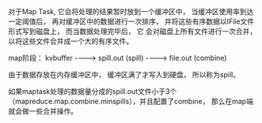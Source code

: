 对于Map Task, 它会将处理的结果暂时放到一个缓冲区中， 当缓冲区使用率到达一定阈值后，
再对缓冲区中的数据进行一次排序， 并将这些有序数据以IFile文件形式写到磁盘上， 而当数据处理完毕后， 它
会对磁盘上所有文件进行一次合并， 以将这些文件合并成一个大的有序文件。

map阶段：
kvbuffer ---->  spill.out (spill)  ---->  file.out (combine)

由于数据存放在内存缓冲区中， 缓冲区满了才写入到硬盘， 所以称为spill。

如果maptask处理的数据量分成的spill.out文件小于3个（mapreduce.map.combine.minspills），并且配置了combine，
那么在map端就会做一些合并操作。